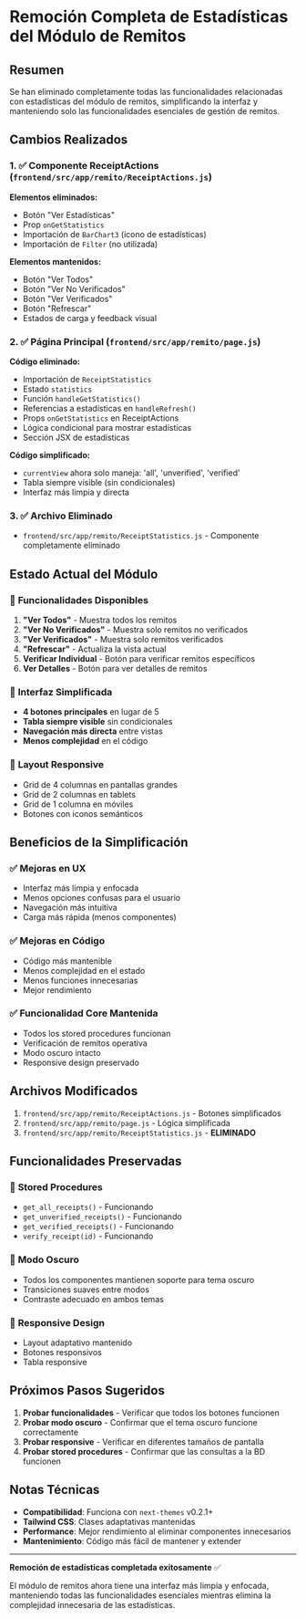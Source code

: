 # Remoción Completa de Estadísticas del Módulo de Remitos

## Resumen
Se han eliminado completamente todas las funcionalidades relacionadas con estadísticas del módulo de remitos, simplificando la interfaz y manteniendo solo las funcionalidades esenciales de gestión de remitos.

## Cambios Realizados

### 1. ✅ Componente ReceiptActions (`frontend/src/app/remito/ReceiptActions.js`)

**Elementos eliminados:**
- Botón "Ver Estadísticas"
- Prop `onGetStatistics`
- Importación de `BarChart3` (icono de estadísticas)
- Importación de `Filter` (no utilizada)

**Elementos mantenidos:**
- Botón "Ver Todos"
- Botón "Ver No Verificados" 
- Botón "Ver Verificados"
- Botón "Refrescar"
- Estados de carga y feedback visual

### 2. ✅ Página Principal (`frontend/src/app/remito/page.js`)

**Código eliminado:**
- Importación de `ReceiptStatistics`
- Estado `statistics`
- Función `handleGetStatistics()`
- Referencias a estadísticas en `handleRefresh()`
- Props `onGetStatistics` en ReceiptActions
- Lógica condicional para mostrar estadísticas
- Sección JSX de estadísticas

**Código simplificado:**
- `currentView` ahora solo maneja: 'all', 'unverified', 'verified'
- Tabla siempre visible (sin condicionales)
- Interfaz más limpia y directa

### 3. ✅ Archivo Eliminado
- `frontend/src/app/remito/ReceiptStatistics.js` - Componente completamente eliminado

## Estado Actual del Módulo

### 🎯 **Funcionalidades Disponibles**
1. **"Ver Todos"** - Muestra todos los remitos
2. **"Ver No Verificados"** - Muestra solo remitos no verificados
3. **"Ver Verificados"** - Muestra solo remitos verificados
4. **"Refrescar"** - Actualiza la vista actual
5. **Verificar Individual** - Botón para verificar remitos específicos
6. **Ver Detalles** - Botón para ver detalles de remitos

### 🎨 **Interfaz Simplificada**
- **4 botones principales** en lugar de 5
- **Tabla siempre visible** sin condicionales
- **Navegación más directa** entre vistas
- **Menos complejidad** en el código

### 📱 **Layout Responsive**
- Grid de 4 columnas en pantallas grandes
- Grid de 2 columnas en tablets
- Grid de 1 columna en móviles
- Botones con iconos semánticos

## Beneficios de la Simplificación

### ✅ **Mejoras en UX**
- Interfaz más limpia y enfocada
- Menos opciones confusas para el usuario
- Navegación más intuitiva
- Carga más rápida (menos componentes)

### ✅ **Mejoras en Código**
- Código más mantenible
- Menos complejidad en el estado
- Menos funciones innecesarias
- Mejor rendimiento

### ✅ **Funcionalidad Core Mantenida**
- Todos los stored procedures funcionan
- Verificación de remitos operativa
- Modo oscuro intacto
- Responsive design preservado

## Archivos Modificados

1. `frontend/src/app/remito/ReceiptActions.js` - Botones simplificados
2. `frontend/src/app/remito/page.js` - Lógica simplificada
3. `frontend/src/app/remito/ReceiptStatistics.js` - **ELIMINADO**

## Funcionalidades Preservadas

### 🔄 **Stored Procedures**
- `get_all_receipts()` - Funcionando
- `get_unverified_receipts()` - Funcionando  
- `get_verified_receipts()` - Funcionando
- `verify_receipt(id)` - Funcionando

### 🎨 **Modo Oscuro**
- Todos los componentes mantienen soporte para tema oscuro
- Transiciones suaves entre modos
- Contraste adecuado en ambos temas

### 📱 **Responsive Design**
- Layout adaptativo mantenido
- Botones responsivos
- Tabla responsive

## Próximos Pasos Sugeridos

1. **Probar funcionalidades** - Verificar que todos los botones funcionen
2. **Probar modo oscuro** - Confirmar que el tema oscuro funcione correctamente
3. **Probar responsive** - Verificar en diferentes tamaños de pantalla
4. **Probar stored procedures** - Confirmar que las consultas a la BD funcionen

## Notas Técnicas

- **Compatibilidad**: Funciona con `next-themes` v0.2.1+
- **Tailwind CSS**: Clases adaptativas mantenidas
- **Performance**: Mejor rendimiento al eliminar componentes innecesarios
- **Mantenimiento**: Código más fácil de mantener y extender

---

**Remoción de estadísticas completada exitosamente** ✅

El módulo de remitos ahora tiene una interfaz más limpia y enfocada, manteniendo todas las funcionalidades esenciales mientras elimina la complejidad innecesaria de las estadísticas.
